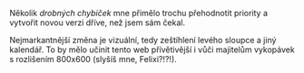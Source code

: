 <!-- dcterms:identifier = riderweblog#29 -->
<!-- dcterms:title = Nový design je! -->
<!-- np9:categoryId = 2 -->
<!-- x4w:category = Lidé a jiná zvěř -->
<!-- np9:authorId = 1 -->
<!-- np9:authorEmail = michal.valasek@altairis.cz -->
<!-- dcterms:creator = Michal Altair Valášek -->
<!-- dcterms:created = 2003-03-21T16:37:57+01:00 -->
<!-- dcterms:dateAccepted = 2003-03-21T16:37:57+01:00 -->

Několik <em>drobných chybiček</em> mne přimělo trochu přehodnotit priority a vytvořit novou verzi dříve, než jsem sám čekal.

Nejmarkantnější změna je vizuální, tedy zeštíhlení levého sloupce a jiný kalendář. To by mělo učinit tento web přívětivější i vůči majitelům vykopávek s rozlišením 800x600 (slyšíš mne, Felixi?!?!).